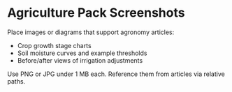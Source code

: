 # Agriculture Pack Screenshots

Place images or diagrams that support agronomy articles:

- Crop growth stage charts
- Soil moisture curves and example thresholds
- Before/after views of irrigation adjustments

Use PNG or JPG under 1 MB each. Reference them from articles via relative paths.
